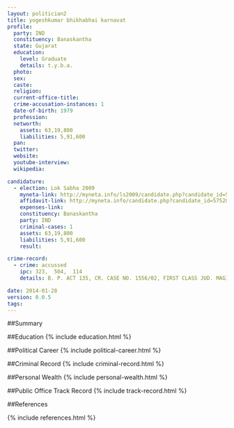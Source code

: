 ```yaml
---
layout: politician2
title: yogeshkumar bhikhabhai karnavat
profile: 
  party: IND
  constituency: Banaskantha
  state: Gujarat
  education: 
    level: Graduate
    details: t.y.b.a.
  photo: 
  sex: 
  caste: 
  religion: 
  current-office-title: 
  crime-accusation-instances: 1
  date-of-birth: 1979
  profession: 
  networth: 
    assets: 63,19,800
    liabilities: 5,91,600
  pan: 
  twitter: 
  website: 
  youtube-interview: 
  wikipedia: 

candidature: 
  - election: Lok Sabha 2009
    myneta-link: http://myneta.info/ls2009/candidate.php?candidate_id=5752
    affidavit-link: http://myneta.info/candidate.php?candidate_id=5752&scan=original
    expenses-link: 
    constituency: Banaskantha 
    party: IND
    criminal-cases: 1
    assets: 63,19,800
    liabilities: 5,91,600
    result:  

crime-record: 
  - crime: accussed
    ipc: 323,  504,  114
    details: B. P. ACT 135, CR. CASE NO. 1556/02, FIRST CLASS JUD. MAGISTRATE, DISA, CHARGESHEETED NO. 4/1/2008. CASE IS PENDING. 

date: 2014-01-28
version: 0.0.5
tags: 
---
```

##Summary


##Education
{% include education.html %}


##Political Career
{% include political-career.html %}


##Criminal Record
{% include criminal-record.html %}


##Personal Wealth
{% include personal-wealth.html %}


##Public Office Track Record
{% include track-record.html %}


##References


{% include references.html %}